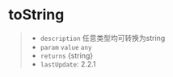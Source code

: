 # toString

> - `description` 任意类型均可转换为string
> - `param` `value` `any`
> - `returns` {string}
> - `lastUpdate`: 2.2.1
